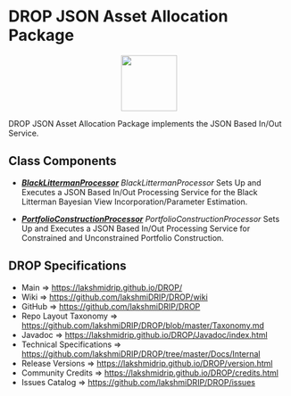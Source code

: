 # DROP JSON Asset Allocation Package

<p align="center"><img src="https://github.com/lakshmiDRIP/DROP/blob/master/DRIP_Logo.gif?raw=true" width="100"></p>

DROP JSON Asset Allocation Package implements the JSON Based In/Out Service.


## Class Components

 * [***BlackLittermanProcessor***](https://github.com/lakshmiDRIP/DROP/tree/master/src/main/java/org/drip/service/assetallocation/BlackLittermanProcessor.java)
 <i>BlackLittermanProcessor</i> Sets Up and Executes a JSON Based In/Out Processing Service for the Black
 Litterman Bayesian View Incorporation/Parameter Estimation.

 * [***PortfolioConstructionProcessor***](https://github.com/lakshmiDRIP/DROP/tree/master/src/main/java/org/drip/service/assetallocation/PortfolioConstructionProcessor.java)
 <i>PortfolioConstructionProcessor</i> Sets Up and Executes a JSON Based In/Out Processing Service for
 Constrained and Unconstrained Portfolio Construction.


## DROP Specifications

 * Main                     => https://lakshmidrip.github.io/DROP/
 * Wiki                     => https://github.com/lakshmiDRIP/DROP/wiki
 * GitHub                   => https://github.com/lakshmiDRIP/DROP
 * Repo Layout Taxonomy     => https://github.com/lakshmiDRIP/DROP/blob/master/Taxonomy.md
 * Javadoc                  => https://lakshmidrip.github.io/DROP/Javadoc/index.html
 * Technical Specifications => https://github.com/lakshmiDRIP/DROP/tree/master/Docs/Internal
 * Release Versions         => https://lakshmidrip.github.io/DROP/version.html
 * Community Credits        => https://lakshmidrip.github.io/DROP/credits.html
 * Issues Catalog           => https://github.com/lakshmiDRIP/DROP/issues
